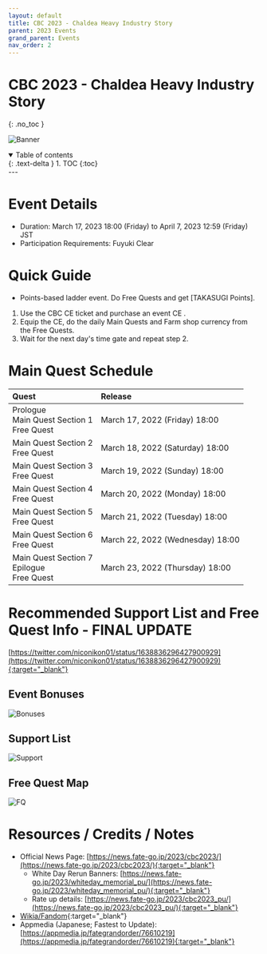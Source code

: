 ```yaml
---
layout: default
title: CBC 2023 - Chaldea Heavy Industry Story
parent: 2023 Events
grand_parent: Events
nav_order: 2
---
```


# CBC 2023 - Chaldea Heavy Industry Story
{: .no_toc }


![Banner](https://news.fate-go.jp/wp-content/uploads/2023/cbc2023_full_iaomx/top_banner.png)

<details open markdown="block">
  <summary>
    Table of contents
  </summary>
  {: .text-delta }
1. TOC
{:toc}
</details>
---

# Event Details
- Duration: March 17, 2023 18:00 (Friday) to April 7, 2023 12:59 (Friday) JST
- Participation Requirements: Fuyuki Clear

# Quick Guide
- Points-based ladder event. Do Free Quests and get [TAKASUGI Points].
1. Use the CBC CE ticket and purchase an event CE .
2. Equip the CE, do the daily Main Quests and Farm shop currency from the Free Quests.
3. Wait for the next day's time gate and repeat step 2.  

# Main Quest Schedule

| Quest | Release |
| :-- | :-- |
| Prologue<br/>Main Quest Section 1<br/>Free Quest | March 17, 2022 (Friday) 18:00 |
| Main Quest Section 2<br/>Free Quest | March 18, 2022 (Saturday) 18:00 |
| Main Quest Section 3<br/>Free Quest | March 19, 2022 (Sunday) 18:00 |
| Main Quest Section 4<br/>Free Quest | March 20, 2022 (Monday) 18:00 |
| Main Quest Section 5<br/>Free Quest | March 21, 2022 (Tuesday) 18:00 |
| Main Quest Section 6<br/>Free Quest | March 22, 2022 (Wednesday) 18:00 |
| Main Quest Section 7<br/>Epilogue<br/>Free Quest | March 23, 2022 (Thursday) 18:00 |

<!--
.edit #jp-guides 1086634185592143912 {
  "embeds": [
    {
      "title": "CBC 2023: Event Bonuses, Recommended Support and Free Quests - FINAL",
      "description": "https://twitter.com/niconikon01/status/1638836296427900929\n\nLast Updated: <t:1679491500:R>",
      "image": "https://pbs.twimg.com/media/Fr5Qw8aaIAEvwHD?format=jpg&name=4096x4096"
    },
    {
      "image": "https://pbs.twimg.com/media/Fr5Qx2taQAAORgl?format=jpg&name=large"
    },
    {
      "image": "https://pbs.twimg.com/media/Fr5Qvx_agAE0zeq?format=jpg&name=4096x4096"
    }
  ]
}
-->

# Recommended Support List and Free Quest Info - FINAL UPDATE
[https://twitter.com/niconikon01/status/1638836296427900929](https://twitter.com/niconikon01/status/1638836296427900929){:target="_blank"}

## Event Bonuses
![Bonuses](https://pbs.twimg.com/media/Fr5Qw8aaIAEvwHD?format=jpg&name=4096x4096)

## Support List

![Support](https://pbs.twimg.com/media/Fr5Qx2taQAAORgl?format=jpg&name=large)

## Free Quest Map

![FQ](https://pbs.twimg.com/media/Fr5Qvx_agAE0zeq?format=jpg&name=4096x4096)

# Resources / Credits / Notes

- Official News Page: [https://news.fate-go.jp/2023/cbc2023/](https://news.fate-go.jp/2023/cbc2023/){:target="_blank"}
  - White Day Rerun Banners: [https://news.fate-go.jp/2023/whiteday_memorial_pu/](https://news.fate-go.jp/2023/whiteday_memorial_pu/){:target="_blank"} 
  - Rate up details: [https://news.fate-go.jp/2023/cbc2023_pu/](https://news.fate-go.jp/2023/cbc2023_pu/){:target="_blank"}
- [Wikia/Fandom](https://fategrandorder.fandom.com/wiki/Chaldea_Boys_Collection_2023){:target="_blank"}
- Appmedia (Japanese; Fastest to Update): [https://appmedia.jp/fategrandorder/76610219](https://appmedia.jp/fategrandorder/76610219){:target="_blank"}